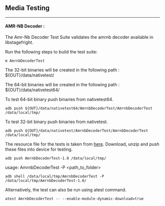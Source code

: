 ## Media Testing ##
---
#### AMR-NB Decoder :
The Amr-Nb Decoder Test Suite validates the amrnb decoder available in libstagefright.

Run the following steps to build the test suite:
```
m AmrnbDecoderTest
```

The 32-bit binaries will be created in the following path : ${OUT}/data/nativetest/

The 64-bit binaries will be created in the following path : ${OUT}/data/nativetest64/

To test 64-bit binary push binaries from nativetest64.
```
adb push ${OUT}/data/nativetest64/AmrnbDecoderTest/AmrnbDecoderTest /data/local/tmp/
```

To test 32-bit binary push binaries from nativetest.
```
adb push ${OUT}/data/nativetest/AmrnbDecoderTest/AmrnbDecoderTest /data/local/tmp/
```

The resource file for the tests is taken from [here](https://dl.google.com/android-unittest/media/frameworks/av/media/module/codecs/amrnb/dec/test/AmrnbDecoderTest-1.0.zip). Download, unzip and push these files into device for testing.

```
adb push AmrnbDecoderTest-1.0 /data/local/tmp/
```

usage: AmrnbDecoderTest -P \<path_to_folder\>
```
adb shell /data/local/tmp/AmrnbDecoderTest -P /data/local/tmp/AmrnbDecoderTest-1.0/
```
Alternatively, the test can also be run using atest command.

```
atest AmrnbDecoderTest -- --enable-module-dynamic-download=true
```
